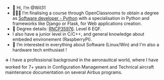 - 👋 Hi, I’m @Wil31
- 👨‍🎓🐍 I’m finalising a course through OpenClassrooms to obtain a degree as [Software developer - Python](https://openclassrooms.com/en/paths/518-developpeur-dapplication-python) with a specialisation in Python and frameworks like Django or Flask, for Web applications creation. 
- 📜 Degree details: [RNCP35976](https://www.francecompetences.fr/recherche/rncp/35976/). Level 6 EQF.
- I also have a junior level in C/C++, and general knowledge about embeded environement (RaspberryPI).
- 👀 I’m interested in everything about Software (Linux/Win) and I'm also a hardware tech enthusiast !

✈️ I have a professional background in the aeronautical world, where I have worked for 7+ years in Configuration Management and Technical aircraft maintenance documentation on several Airbus programs.


<!---
Wil31/Wil31 is a ✨ special ✨ repository because its `README.md` (this file) appears on your GitHub profile.
You can click the Preview link to take a look at your changes.
--->
